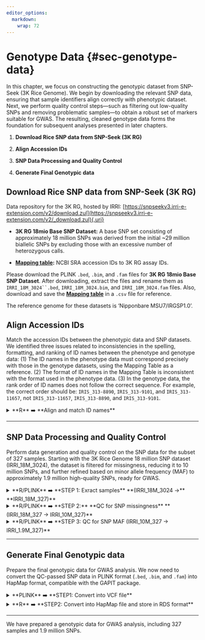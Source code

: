 ```yaml
---
editor_options: 
  markdown: 
    wrap: 72
---
```


# Genotype Data {#sec-genotype-data}

<div class="rmdtip">
<p>In this chapter, we focus on constructing the genotypic dataset from
SNP-Seek (3K Rice Genome). We begin by downloading the relevant SNP
data, ensuring that sample identifiers align correctly with phenotypic
dataset. Next, we perform quality control steps—such as filtering out
low-quality SNPs and removing problematic samples—to obtain a robust set
of markers suitable for GWAS. The resulting, cleaned genotype data forms
the foundation for subsequent analyses presented in later chapters.</p>
</div>

1.  **Download Rice SNP data from SNP-Seek (3K RG)**

2.  **Align Accession IDs**

3.  **SNP Data Processing and Quality Control**

4.  **Generate Final Genotypic data**

## **Download Rice SNP data from SNP-Seek (3K RG)**

Data repository for the 3K RG, hosted by IRRI:
[https://snpseekv3.irri-e-extension.com/v2/download.zul](https://snpseekv3.irri-e-extension.com/v2/_download.zul){.uri}

-   **3K RG 18mio Base SNP Dataset:** A base SNP set consisting of
    approximately 18 million SNPs was derived from the initial \~29
    million biallelic SNPs by excluding those with an excessive number
    of heterozygous calls.

-   [**Mapping
    table**](https://3kricegenome.s3.us-east-1.amazonaws.com/kaust_irri_3k_16refs/3K_list_sra_ids.txt)**:**
    NCBI SRA accession IDs to 3K RG assay IDs.

Please download the PLINK `.bed`, `.bim`, and `.fam` files for **3K RG
18mio Base SNP Dataset**. After downloading, extract the files and
rename them as `IRRI_18M_3024``.bed`, `IRRI_18M_3024.bim`, and
`IRRI_18M_3024.fam` files. Also, download and save the [**Mapping
table**](https://3kricegenome.s3.us-east-1.amazonaws.com/kaust_irri_3k_16refs/3K_list_sra_ids.txt)
in a `.csv` file for reference.

<div class="rmdnote">
<p>The reference genome for these datasets is ‘Nipponbare
MSU7/IRGSP1.0’.</p>
</div>

## **Align Accession IDs**

Match the accession IDs between the phenotypic data and SNP datasets. We
identified three issues related to inconsistencies in the spelling,
formatting, and ranking of ID names between the phenotype and genotype
data: (1) The ID names in the phenotype data must correspond precisely
with those in the genotype datasets, using the Mapping Table as a
reference. (2) The format of ID names in the Mapping Table is
inconsistent with the format used in the phenotype data. (3) In the
genotype data, the rank order of ID names does not follow the correct
sequence. For example, the correct order should be: `IRIS_313-8890`,
`IRIS_313-9101`, and `IRIS_313-11657`, not `IRIS_313-11657`,
`IRIS_313-8890`, and `IRIS_313-9101`.

<details>

<summary>**R** ➡️ **Align and match ID names**</summary>

**Input:**

-   **Pheno_327_unranked.csv**

``` r
##### R CODES #####

# Set the working directory
setwd("...your file path...")

# Load the phenotypic data from IRRI
Pheno_327_unranked = read.csv("Pheno_327_unranked.csv") 

which(Pheno_327_unranked$DNA_ID == "IRIS_313-7620") # 253
which(Pheno_327_unranked$DNA_ID == "IRIS_313-9989") # 327
which(Pheno_327_unranked$DNA_ID == "IRIS_313-10020") # 5
which(Pheno_327_unranked$DNA_ID == "IRIS_313-15902") # 252

# Rearrange the data frame to exclude specific entries
Pheno_327_ranked = Pheno_327_unranked[c(1:4, 253:327, 5:252), ]

# Save the sorted and rearranged data frame to a CSV file
write.csv(Pheno_327_ranked, "Pheno_327_ranked.csv", row.names = F)

# Export a text file with the IDs for further analysis
write.table(cbind(Pheno_327_ranked$DNA_ID, Pheno_327_ranked$DNA_ID), "Pheno_327_ID.txt", row.names = F, col.names = F, quote = F)
```

**Outputs:**

-   **Pheno_327_ranked.csv**\
    Phenotypic data that has been sorted and reorganized.

-   **Pheno_327_ID.txt**\
    A text file containing the list of IDs.

</details>

------------------------------------------------------------------------

## SNP Data Processing and Quality Control

Perform data generation and quality control on the SNP data for the
subset of 327 samples. Starting with the 3K Rice Genome 18 million SNP
dataset (IRRI_18M_3024), the dataset is filtered for missingness,
reducing it to 10 million SNPs, and further refined based on minor
allele frequency (MAF) to approximately 1.9 million high-quality SNPs,
ready for GWAS.

<details>

<summary>**R/PLINK** ➡️ **STEP 1: Exract samples** **(IRRI_18M_3024 →**
**IRRI_18M_327)** </summary>

``` r
##### PLINK COMMANDS #####  

# Change your path into the directory of the '3K RG 18mio Base SNP Dataset (IRRI_18M_3024)' 
cd ...your file path...

# Subset dataset to include 327 individuals with phenotype and genotype 
./plink --bfile IRRI_18M_3024 --keep Pheno_327_ID.txt --make-bed --noweb --allow-no-sex --out IRRI_18M_327
# --keep: Retain specific samples
```

------------------------------------------------------------------------

</details>

<details>

<summary>**R/PLINK** ➡️ **STEP 2:** **QC for SNP missingness**
**(IRRI_18M_327 → IRRI_10M_327)** </summary>

``` r
##### PLINK COMMANDS #####

./plink --bfile IRRI_18M_327 --missing
# --missing: Calculate SNP and sample missing rates  
# Changes the outcome's filenames into IRRI_18M_327.lmiss and IRRI_18M_327.imiss 
```

``` r
##### R CODES #####

# Set the working directory
setwd("...your file path...")

# Visualize SNP missing rates
library(data.table)
SNP_miss = fread("IRRI_18M_327.lmiss")
summary(SNP_miss$F_MISS)
hist(SNP_miss$F_MISS, main = "Histogram of SNP missing rate of IRRI_18M_327", xlab = "SNP missing rate") 

# Visualize sample missing rates
Sample_miss = fread("IRRI_18M_327.imiss")
summary(Sample_miss$F_MISS)
hist(Sample_miss$F_MISS, main = "Histogram of sample missing rate of IRRI_18M_327", xlab = "Sample missing rate") 

# Identify SNPs with high missing rates
loc = which(SNP_miss$F_MISS >= 0.05)
remove_SNP_list = SNP_miss[loc, 2]
dim(SNP_miss)[1]-dim(remove_SNP_list)[1] # SNPs passing filters
write.table(remove_SNP_list, "remove_SNP_list_miss_IRRI_18M_327.txt", row.names = F, col.names = F, quote = F)
```

![](images/clipboard-55939178.png){width="400"}

![](images/clipboard-1479982442.png){width="400"}

``` r
##### PLINK COMMANDS #####  

./plink --bfile IRRI_18M_327 --exclude remove_SNP_list_miss_IRRI_18M_327.txt --make-bed --noweb --allow-no-sex --out IRRI_10M_327   
# --exclude: Remove SNPs with high missing rate
# -> 10617659 variants and 327 people pass filters and QC  
```

``` r
##### PLINK COMMANDS #####   

./plink --bfile IRRI_10M_327 --missing
# --missing: calculate SNP and sample missing rates 
# Changes the outcome's filenames into IRRI_10M_327.lmiss and IRRI_10M_327.imiss
```

``` r
##### R CODES #####    

# Check the sample missing rates for the filtered data 
Sample_miss = fread("IRRI_10M_327.imiss") 
summary(Sample_miss$F_MISS)
hist(Sample_miss$F_MISS, main = "Histogram of sample missing rate of IRRI_10M_327", xlab = "Sample missing rate") 

# Check the SNP missing rates for the filtered data 
SNP_miss = fread("IRRI_10M_327.lmiss") 
summary(SNP_miss$F_MISS)
hist(SNP_miss$F_MISS, main = "Histogram of SNP missing rate of IRRI_10M_327", xlab = "SNP missing rate") 
```

![](images/clipboard-2996770428.png){width="400"}

![](images/clipboard-1634029680.png){width="400"}

------------------------------------------------------------------------

</details>

<details>

<summary>**R/PLINK** ➡️ **STEP 3: QC for SNP MAF (IRRI_10M_327 →
IRRI_1.9M_327)** </summary>

``` r
##### PLINK COMMANDS #####  

./plink --bfile IRRI_10M_327 --freq   
# --freq: calculate SNP's allele frequency
```

``` r
##### R CODES #####  

# Visualize minor allele frequency
frq_data = fread("IRRI_10M_327.frq") # Load frequency data
summary(frq_data$MAF)
hist(frq_data$MAF, main = "Histogram of MAF of IRRI_10M_327", xlab = "Minor allele frequency")

# Identify SNPs with low MAF
loc = which(frq_data$MAF < 0.05)
remove_SNP_list = frq_data[loc, 2]
dim(frq_data)[1]-dim(remove_SNP_list)[1] # SNPs passing filters
write.table(remove_SNP_list, "remove_SNP_list_maf_IRRI_10M_327.txt", row.names = F, col.names = F, quote = F)
```

![](images/clipboard-278089514.png){width="400"}

``` r
##### PLINK COMMANDS #####      

./plink --bfile IRRI_10M_327 --exclude remove_SNP_list_maf_IRRI_10M_327.txt --make-bed --noweb --allow-no-sex --out IRRI_1.9M_327 
# -> 1972824 variants and 327 people pass filters and QC
```

``` r
##### PLINK COMMANDS #####     

./plink --bfile IRRI_1.9M_327 --missing   
./plink --bfile IRRI_1.9M_327 --freq  
# Changes the outcome's filenames into IRRI_1.9M_327.lmiss, IRRI_1.9M_327.imiss and IRRI_1.9M_327.frq
```

``` r
##### R CODES #####  

# Check data quality metrics: missing rate and MAF

# Visualize sample missing rates for the final data
Sample_miss = fread("IRRI_1.9M_327.imiss")
summary(Sample_miss$F_MISS)
hist(Sample_miss$F_MISS, main = "Histogram of sample missing rate of IRRI_1.9M_327", xlab = "Sample missing rate")

# Visualize SNP missing rates for the final data
SNP_miss = fread("IRRI_1.9M_327.lmiss")
summary(SNP_miss$F_MISS)
hist(SNP_miss$F_MISS, main = "Histogram of SNP missing rate of IRRI_1.9M_327", xlab = "SNP missing rate")

# Visualize MAF for the final data
frq_data = fread("IRRI_1.9M_327.frq")
summary(frq_data$MAF)
hist(frq_data$MAF, main = "Histogram of MAF of IRRI_1.9M_327", xlab = "Minor allele frequency")
```

![](images/clipboard-2824609664.png){width="400"}

![](images/clipboard-552122500.png){width="400"}

![](images/clipboard-598730454.png){width="400"}

------------------------------------------------------------------------

</details>

------------------------------------------------------------------------

## **Generate Final Genotypic data**

Prepare the final genotypic data for GWAS analysis. We now need to
convert the QC-passed SNP data in PLINK format (`.bed`, `.bim`, and
`.fam`) into HapMap format, compatible with the GAPIT package.

<details>

<summary>**PLINK** ➡️ **STEP1: Convert into VCF file**</summary>

``` r
##### PLINK COMMANDS #####

# Change your path into the directory of the 'IRRI_1.9M_327'
# cd ...your file path...
./plink --bfile IRRI_1.9M_327 --recode vcf --out IRRI_1.9M_327
```

</details>

<details>

<summary>**R** ➡️ **STEP2: Convert into HapMap file and store in RDS
format**</summary>

``` r
##### R CODES #####

# Set the working directory
setwd("...your file path...")

library(vcfR)
vcfR = read.vcfR(
  "IRRI_1.9M_327.vcf",
  limit = 1e+50,
  nrows = -1,
  skip = 0,
  cols = NULL,
  convertNA = TRUE,
  checkFile = TRUE,
  check_keys = TRUE,
  verbose = TRUE)

HapMap = vcfR2hapmap(vcfR_test)
class(HapMap)

write.table(HapMap,
            file = "IRRI_1.9M_327.hmp.txt",
            sep = "\t",
            row.names = FALSE,
            col.names = FALSE)

Geno = read.table("IRRI_1.9M_327.hmp.txt", head = FALSE)
saveRDS(Geno, "Geno.rds") # Final data for GWAS
```

</details>

------------------------------------------------------------------------

We have prepared a genotypic data for GWAS analysis, including 327
samples and 1.9 million SNPs.
